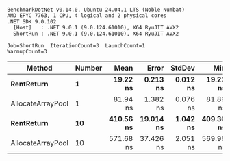```

BenchmarkDotNet v0.14.0, Ubuntu 24.04.1 LTS (Noble Numbat)
AMD EPYC 7763, 1 CPU, 4 logical and 2 physical cores
.NET SDK 9.0.102
  [Host]   : .NET 9.0.1 (9.0.124.61010), X64 RyuJIT AVX2
  ShortRun : .NET 9.0.1 (9.0.124.61010), X64 RyuJIT AVX2

Job=ShortRun  IterationCount=3  LaunchCount=1  
WarmupCount=3  

```
| Method            | Number | Mean      | Error     | StdDev   | Min       | Max       | Allocated |
|------------------ |------- |----------:|----------:|---------:|----------:|----------:|----------:|
| **RentReturn**        | **1**      |  **19.22 ns** |  **0.213 ns** | **0.012 ns** |  **19.22 ns** |  **19.24 ns** |         **-** |
| AllocateArrayPool | 1      |  81.94 ns |  1.382 ns | 0.076 ns |  81.89 ns |  82.03 ns |         - |
| **RentReturn**        | **10**     | **410.56 ns** | **19.014 ns** | **1.042 ns** | **409.36 ns** | **411.21 ns** |         **-** |
| AllocateArrayPool | 10     | 571.68 ns | 37.426 ns | 2.051 ns | 569.98 ns | 573.96 ns |         - |
